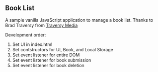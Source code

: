 ## Book List
A sample vanilla JavaScript application to manage a book list.
Thanks to Brad Traversy from [Traversy Media](https://traversymedia.com)

Development order:
1. Set UI in index.html
2. Set contstructors for UI, Book, and Local Storage
3. Set event listener for entire DOM
4. Set event listener for book submission
5. Set event listener for book deletion
